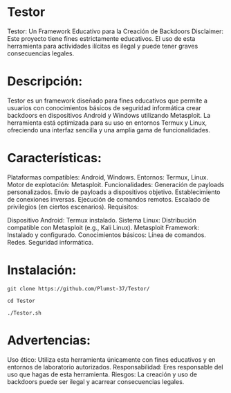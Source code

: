 # Testor

Testor: Un Framework Educativo para la Creación de Backdoors
Disclaimer: Este proyecto tiene fines estrictamente educativos. El uso de esta herramienta para actividades ilícitas es ilegal y puede tener graves consecuencias legales.

# Descripción:

Testor es un framework diseñado para fines educativos que permite a usuarios con conocimientos básicos de seguridad informática crear backdoors en dispositivos Android y Windows utilizando Metasploit. La herramienta está optimizada para su uso en entornos Termux y Linux, ofreciendo una interfaz sencilla y una amplia gama de funcionalidades.

# Características:

Plataformas compatibles: Android, Windows.
Entornos: Termux, Linux.
Motor de explotación: Metasploit.
Funcionalidades:
Generación de payloads personalizados.
Envío de payloads a dispositivos objetivo.
Establecimiento de conexiones inversas.
Ejecución de comandos remotos.
Escalado de privilegios (en ciertos escenarios).
Requisitos:

Dispositivo Android: Termux instalado.
Sistema Linux: Distribución compatible con Metasploit (e.g., Kali Linux).
Metasploit Framework: Instalado y configurado.
Conocimientos básicos:
Línea de comandos.
Redes.
Seguridad informática.

# Instalación:

```
git clone https://github.com/Plumst-37/Testor/

cd Testor

./Testor.sh

```
# Advertencias:

Uso ético: Utiliza esta herramienta únicamente con fines educativos y en entornos de laboratorio autorizados.
Responsabilidad: Eres responsable del uso que hagas de esta herramienta.
Riesgos: La creación y uso de backdoors puede ser ilegal y acarrear consecuencias legales.
